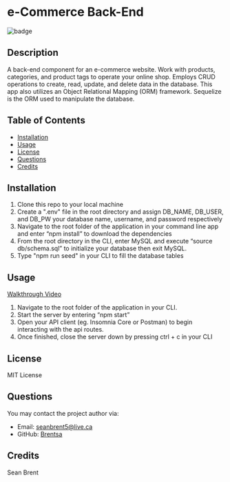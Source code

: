# e-Commerce Back-End

![badge](https://img.shields.io/badge/license-MIT%20License-green)

## Description
A back-end component for an e-commerce website. Work with products, categories, and product tags to operate your online shop. Employs CRUD operations to create, read, update, and delete data in the database. This app also utilizes an Object Relational Mapping (ORM) framework. Sequelize is the ORM used to manipulate the database.

## Table of Contents

* [Installation](#Installation)
* [Usage](#Usage)
* [License](#License)
* [Questions](#Questions)
* [Credits](#Credits)

## Installation
1. Clone this repo to your local machine
2. Create a ".env" file in the root directory and assign DB_NAME, DB_USER, and DB_PW your database name, username, and password respectively
3. Navigate to the root folder of the application in your command line app and enter “npm install” to download the dependencies
4. From the root directory in the CLI, enter MySQL and execute “source db/schema.sql” to initialize your database then exit MySQL.
5. Type "npm run seed" in your CLI to fill the database tables

## Usage
[Walkthrough Video](https://drive.google.com/file/d/1ohwjxuglJ5CpDwqEsXzjGJC2594sTdpS/view)
<br>
1. Navigate to the root folder of the application in your CLI.
2. Start the server by entering “npm start”
3. Open your API client (eg. Insomnia Core or Postman) to begin interacting with the api routes.
4. Once finished, close the server down by pressing ctrl + c in your CLI

## License
MIT License

## Questions
You may contact the project author via:
* Email: seanbrent5@live.ca
* GitHub: [Brentsa](https://github.com/Brentsa)

## Credits
Sean Brent